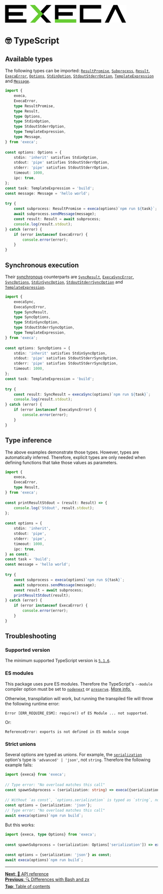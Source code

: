 <picture>
	<source media="(prefers-color-scheme: dark)" srcset="../media/logo_dark.svg">
	<img alt="execa logo" src="../media/logo.svg" width="400">
</picture>
<br>

# 🤓 TypeScript

## Available types

The following types can be imported: [`ResultPromise`](api.md#return-value), [`Subprocess`](api.md#subprocess), [`Result`](api.md#result), [`ExecaError`](api.md#execaerror), [`Options`](api.md#options), [`StdinOption`](api.md#optionsstdin), [`StdoutStderrOption`](api.md#optionsstdout), [`TemplateExpression`](api.md#execacommand) and [`Message`](api.md#subprocesssendmessagemessage).

```ts
import {
	execa,
	ExecaError,
	type ResultPromise,
	type Result,
	type Options,
	type StdinOption,
	type StdoutStderrOption,
	type TemplateExpression,
	type Message,
} from 'execa';

const options: Options = {
	stdin: 'inherit' satisfies StdinOption,
	stdout: 'pipe' satisfies StdoutStderrOption,
	stderr: 'pipe' satisfies StdoutStderrOption,
	timeout: 1000,
	ipc: true,
};
const task: TemplateExpression = 'build';
const message: Message = 'hello world';

try {
	const subprocess: ResultPromise = execa(options)`npm run ${task}`;
	await subprocess.sendMessage(message);
	const result: Result = await subprocess;
	console.log(result.stdout);
} catch (error) {
	if (error instanceof ExecaError) {
		console.error(error);
	}
}
```

## Synchronous execution

Their [synchronous](#synchronous-execution) counterparts are [`SyncResult`](api.md#result), [`ExecaSyncError`](api.md#execasyncerror), [`SyncOptions`](api.md#options), [`StdinSyncOption`](api.md#optionsstdin), [`StdoutStderrSyncOption`](api.md#optionsstdout) and [`TemplateExpression`](api.md#execacommand).

```ts
import {
	execaSync,
	ExecaSyncError,
	type SyncResult,
	type SyncOptions,
	type StdinSyncOption,
	type StdoutStderrSyncOption,
	type TemplateExpression,
} from 'execa';

const options: SyncOptions = {
	stdin: 'inherit' satisfies StdinSyncOption,
	stdout: 'pipe' satisfies StdoutStderrSyncOption,
	stderr: 'pipe' satisfies StdoutStderrSyncOption,
	timeout: 1000,
};
const task: TemplateExpression = 'build';

try {
	const result: SyncResult = execaSync(options)`npm run ${task}`;
	console.log(result.stdout);
} catch (error) {
	if (error instanceof ExecaSyncError) {
		console.error(error);
	}
}
```

## Type inference

The above examples demonstrate those types. However, types are automatically inferred. Therefore, explicit types are only needed when defining functions that take those values as parameters.

```ts
import {
	execa,
	ExecaError,
	type Result,
} from 'execa';

const printResultStdout = (result: Result) => {
	console.log('Stdout', result.stdout);
};

const options = {
	stdin: 'inherit',
	stdout: 'pipe',
	stderr: 'pipe',
	timeout: 1000,
	ipc: true,
} as const;
const task = 'build';
const message = 'hello world';

try {
	const subprocess = execa(options)`npm run ${task}`;
	await subprocess.sendMessage(message);
	const result = await subprocess;
	printResultStdout(result);
} catch (error) {
	if (error instanceof ExecaError) {
		console.error(error);
	}
}
```

## Troubleshooting

### Supported version

The minimum supported TypeScript version is [`5.1.6`](https://github.com/microsoft/TypeScript/releases/tag/v5.1.6).

### ES modules

This package uses pure ES modules. Therefore the TypeScript's `--module` compiler option must be set to [`nodenext`](https://www.typescriptlang.org/docs/handbook/modules/reference.html#node16-nodenext) or [`preserve`](https://www.typescriptlang.org/docs/handbook/modules/reference.html#preserve). [More info.](https://gist.github.com/sindresorhus/a39789f98801d908bbc7ff3ecc99d99c)

Otherwise, transpilation will work, but running the transpiled file will throw the following runtime error:

```
Error [ERR_REQUIRE_ESM]: require() of ES Module ... not supported.
```

Or:

```
ReferenceError: exports is not defined in ES module scope
```

### Strict unions

Several options are typed as unions. For example, the [`serialization`](api.md#optionsserialization) option's type is `'advanced' | 'json'`, not `string`. Therefore the following example fails:

```ts
import {execa} from 'execa';

// Type error: "No overload matches this call"
const spawnSubprocess = (serialization: string) => execa({serialization})`npm run build`;

// Without `as const`, `options.serialization` is typed as `string`, not `'json'`
const options = {serialization: 'json'};
// Type error: "No overload matches this call"
await execa(options)`npm run build`;
```

But this works:

```ts
import {execa, type Options} from 'execa';

const spawnSubprocess = (serialization: Options['serialization']) => execa({serialization})`npm run build`;

const options = {serialization: 'json'} as const;
await execa(options)`npm run build`;
```

<hr>

[**Next**: 📔 API reference](api.md)\
[**Previous**: 🔍 Differences with Bash and zx](bash.md)\
[**Top**: Table of contents](../readme.md#documentation)
